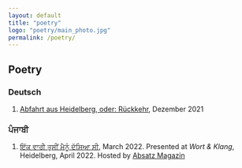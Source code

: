 ```yaml
---
layout: default
title: "poetry"
logo: "poetry/main_photo.jpg"
permalink: /poetry/
---
```


## Poetry

### Deutsch

1. [Abfahrt aus Heidelberg, oder: Rückkehr](rueckkehr.md), Dezember 2021

### ਪੰਜਾਬੀ

1. [ਇੱਕ ਵਾਰੀ ਤੁਸੀਂ ਮੈਨੂੰ ਦੱਸਿਆ ਸੀ](bib.md), March 2022. Presented at _Wort & Klang_, Heidelberg, April 2022. Hosted by [Absatz Magazin](https://www.absatz-magazin.de/)